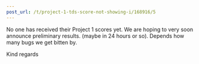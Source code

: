 ```yaml
---
post_url: /t/project-1-tds-score-not-showing-i/168916/5
---
```

No one has received their Project 1 scores yet. We are hoping to very soon announce preliminary results. (maybe in 24 hours or so). Depends how many bugs we get bitten by.

Kind regards